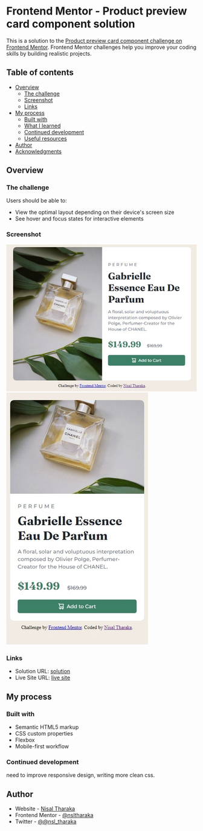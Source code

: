 # Frontend Mentor - Product preview card component solution

This is a solution to the [Product preview card component challenge on Frontend Mentor](https://www.frontendmentor.io/challenges/product-preview-card-component-GO7UmttRfa). Frontend Mentor challenges help you improve your coding skills by building realistic projects. 

## Table of contents

- [Overview](#overview)
  - [The challenge](#the-challenge)
  - [Screenshot](#screenshot)
  - [Links](#links)
- [My process](#my-process)
  - [Built with](#built-with)
  - [What I learned](#what-i-learned)
  - [Continued development](#continued-development)
  - [Useful resources](#useful-resources)
- [Author](#author)
- [Acknowledgments](#acknowledgments)

## Overview

### The challenge

Users should be able to:

- View the optimal layout depending on their device's screen size
- See hover and focus states for interactive elements

### Screenshot

![](./ss-desktopView.jpeg)
![](./ss-mobileView.jpeg)

### Links

- Solution URL: [solution](https://github.com/nsltharaka/product-preview-card-component-main.git)
- Live Site URL: [live site](https://precious-creponne-bde256.netlify.app)

## My process

### Built with

- Semantic HTML5 markup
- CSS custom properties
- Flexbox
- Mobile-first workflow

### Continued development

need to improve responsive design, writing more clean css.

## Author

- Website - [Nisal Tharaka](https://nsltharka.github.io)
- Frontend Mentor - [@nsltharaka](https://www.frontendmentor.io/profile/nsltharaka)
- Twitter - [@@nsl_tharaka](https://www.twitter.com/nsl_tharaka)
